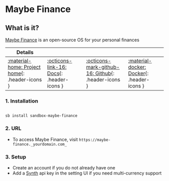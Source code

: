 # Maybe Finance

## What is it?

[Maybe Finance](https://maybefinance.com/) is an open-source OS for your personal finances

| Details     |             |             |             |
|-------------|-------------|-------------|-------------|
| [:material-home: Project home](https://maybefinance.com/){: .header-icons } | [:octicons-link-16: Docs](https://github.com/maybe-finance/maybe/blob/main/README.md){: .header-icons } | [:octicons-mark-github-16: Github](https://github.com/maybe-finance/maybe){: .header-icons } | [:material-docker: Docker](https://ghcr.io/maybe-finance/maybe){: .header-icons }|

### 1. Installation

``` shell

sb install sandbox-maybe-finance

```

### 2. URL

- To access Maybe Finance, visit `https://maybe-finance._yourdomain.com_`

### 3. Setup

- Create an account if you do not already have one
- Add a [Synth](https://synthfinance.com/) api key in the setting UI if you need multi-currency support
